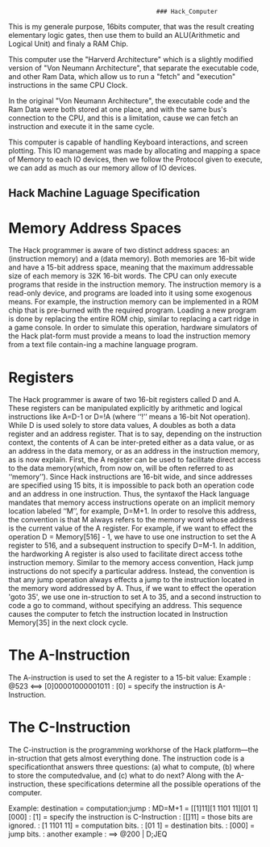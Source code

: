                                              ### Hack_Computer

This is my generale purpose, 16bits computer, that was the result creating elementary logic gates, then use them to build an ALU(Arithmetic and Logical Unit) and finaly
 a RAM Chip.

This computer use the "Harverd Architecture" which is a slightly modified version of "Von Neumann Architecture", that separate the executable code, and other Ram Data,
which allow us to run a "fetch" and "execution" instructions in the same CPU Clock.

In the original "Von Neumann Architecture", the executable code and the Ram Data were both stored at one place, and with the same bus's connection to the CPU,
and this is a limitation, cause we can fetch an instruction and execute it in the same cycle.

This computer is capable of handling Keyboard interactions, and screen plotting. This IO management was made by allocating and mapping a space of Memory 
to each IO devices, then we follow the Protocol given to execute, we can add as much as our memory allow of IO devices.

## Hack Machine Laguage Specification

# Memory Address Spaces
The Hack programmer is aware of two distinct address spaces: an (instruction memory) and a (data memory). 
Both memories are 16-bit wide and have a 15-bit address space, meaning that the maximum addressable size of each memory is 32K 16-bit words.
The CPU can only execute programs that reside in the instruction memory. The instruction memory is a read-only device, and programs are loaded into it using some exogenous means.
For example, the instruction memory can be implemented in a ROM chip that is pre-burned with the required program. Loading a new program is done by replacing the entire ROM chip,
similar to replacing a cart ridge in a game console. 
In order to simulate this operation, hardware simulators of the Hack plat-form must provide a means to load the instruction memory from a text file contain-ing a machine language program.


# Registers 
The Hack programmer is aware of two 16-bit registers called D and A. These registers can be manipulated explicitly by arithmetic and logical instructions
like A=D-1 or D=!A (where ‘‘!’’ means a 16-bit Not operation). While D is used solely to store data values, A doubles as both a data register and an address register.
That is to say, depending on the instruction context, the contents of A can be inter-preted either as a data value, or as an address in the data memory, or as an address in the instruction memory,
as is now explain.
First, the A register can be used to facilitate direct access to the data memory(which, from now on, will be often referred to as ‘‘memory’’). Since Hack instructions are 16-bit wide,
and since addresses are specified using 15 bits, it is impossible to pack both an operation code and an address in one instruction.
Thus, the syntaxof the Hack language mandates that memory access instructions operate on an implicit memory location labeled ‘‘M’’, for example, D=M+1.
In order to resolve this address, the convention is that M always refers to the memory word whose address is the current value of the A register.
For example, if we want to effect the operation D = Memory[516] - 1, we have to use one instruction to set the A register to 516, and a subsequent instruction to specify D=M-1.
In addition, the hardworking A register is also used to facilitate direct access tothe instruction memory. 
Similar to the memory access convention, Hack jump instructions do not specify a particular address.
Instead, the convention is that any jump operation always effects a jump to the instruction located in the memory word addressed by A.
Thus, if we want to effect the operation 'goto 35', we use one in-struction to set A to 35, and a second instruction to code a go to command, without specifying an address.
This sequence causes the computer to fetch the instruction located in Instruction Memory[35] in the next clock cycle.


# The A-Instruction 
The A-instruction is used to set the A register to a 15-bit value:
      Example : @523 <==> [0]00001000001011
              : [0] = specify the instruction is A-Instruction.

# The C-Instruction 
The C-instruction is the programming workhorse of the Hack platform—the in-struction that gets almost everything done. 
The instruction code is a specificationthat answers three questions: 
(a) what to compute, (b) where to store the computedvalue, and (c) what to do next? 
Along with the A-instruction, these specifications determine all the possible operations of the computer.
      
Example: destination = computation;jump
       : MD=M+1 = [[1]11][1 1101 11][01 1][000]
       : [1] = specify the instruction is C-Instruction
       : [[]11] = those bits are ignored.
       : [1 1101 11] = computation bits.
       : [01 1] = destination bits.
       : [000] = jump bits.
       : another example : ==> @200 | D;JEQ

